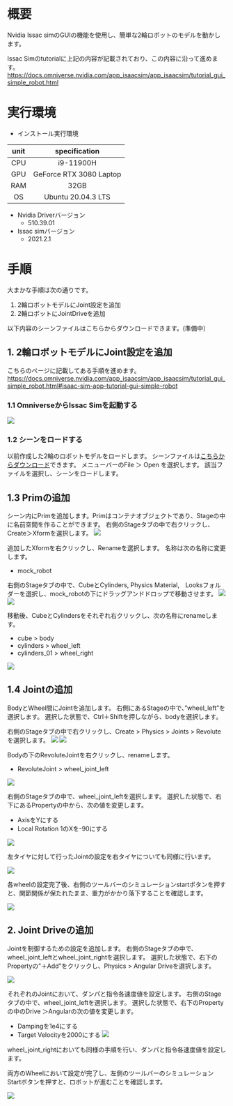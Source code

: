 # 概要
Nvidia Issac simのGUIの機能を使用し、簡単な2輪ロボットのモデルを動かします。

Issac Simのtutorialに上記の内容が記載されており、この内容に沿って進めます。
https://docs.omniverse.nvidia.com/app_isaacsim/app_isaacsim/tutorial_gui_simple_robot.html

# 実行環境

- インストール実行環境

| unit       |       specification | 
|:-----------------:|:------------------:|
| CPU         | i9-11900H |  
| GPU         | GeForce RTX 3080 Laptop|  
| RAM         | 32GB | 
| OS         | Ubuntu 20.04.3 LTS  |

- Nvidia Driverバージョン
   - 510.39.01
- Issac simバージョン
   - 2021.2.1



# 手順

大まかな手順は次の通りです。

1. 2輪ロボットモデルにJoint設定を追加
2. 2輪ロボットにJointDriveを追加

以下内容のシーンファイルはこちらからダウンロードできます。(準備中）

## 1. 2輪ロボットモデルにJoint設定を追加
こちらのページに記載してある手順を進めます。
https://docs.omniverse.nvidia.com/app_isaacsim/app_isaacsim/tutorial_gui_simple_robot.html#isaac-sim-app-tutorial-gui-simple-robot

### 1.1 OmniverseからIssac Simを起動する
![](https://storage.googleapis.com/zenn-user-upload/a1927915e055-20220213.png)

### 1.2 シーンをロードする
以前作成した2輪のロボットモデルをロードします。
シーンファイルは[こちらからダウンロード]()できます。
メニューバーのFile ＞ Open を選択します。
該当ファイルを選択し、シーンをロードします。

## 1.3 Primの追加
シーン内にPrimを追加します。Primはコンテナオブジェクトであり、Stageの中に名前空間を作ることができます。
右側のStageタブの中で右クリックし、Create＞Xformを選択します。
![](https://storage.googleapis.com/zenn-user-upload/59255c95ebaf-20220219.png)

追加したXformを右クリックし、Renameを選択します。
名称は次の名称に変更します。
- mock_robot

右側のStageタブの中で、CubeとCylinders, Physics Material,　Looksフォルダーを選択し、mock_robotの下にドラッグアンドドロップで移動させます。
![](https://storage.googleapis.com/zenn-user-upload/77ba046afe56-20220219.png)
![](https://storage.googleapis.com/zenn-user-upload/1b864e3db176-20220219.png)

移動後、CubeとCylindersをそれぞれ右クリックし、次の名称にrenameします。
- cube > body
- cylinders > wheel_left
- cylinders_01 > wheel_right

![](https://storage.googleapis.com/zenn-user-upload/d52c2837bab3-20220219.png)

## 1.4 Jointの追加
BodyとWheel間にJointを追加します。
右側にあるStageの中で、”wheel_left”を選択します。
選択した状態で、Ctrl＋Shiftを押しながら、bodyを選択します。

右側のStageタブの中で右クリックし、Create > Physics > Joints > Revoluteを選択します。
![](https://storage.googleapis.com/zenn-user-upload/8763dbb4b13d-20220219.png)
![](https://storage.googleapis.com/zenn-user-upload/0fa5e85b3b88-20220219.png)

Bodyの下のRevoluteJointを右クリックし、renameします。
- RevoluteJoint > wheel_joint_left

![](https://storage.googleapis.com/zenn-user-upload/003c0e8e0551-20220219.png)

右側のStageタブの中で、wheel_joint_leftを選択します。
選択した状態で、右下にあるPropertyの中から、次の値を変更します。
- AxisをYにする
- Local Rotation 1のXを-90にする

![](https://storage.googleapis.com/zenn-user-upload/e8174b3b0c48-20220219.png)

左タイヤに対して行ったJointの設定を右タイヤについても同様に行います。

![](https://storage.googleapis.com/zenn-user-upload/ef42b2ab1384-20220219.png)

各wheelの設定完了後、右側のツールバーのシミュレーションstartボタンを押すと、関節関係が保たれたまま、重力がかかり落下することを確認します。

![](https://storage.googleapis.com/zenn-user-upload/41b5026b28b7-20220219.png)

## 2. Joint Driveの追加
Jointを制御するための設定を追加します。
右側のStageタブの中で、wheel_joint_leftとwheel_joint_rightを選択します。
選択した状態で、右下のPropertyの”＋Add”をクリックし、Physics > Angular Driveを選択します。

![](https://storage.googleapis.com/zenn-user-upload/936887dd344a-20220219.png)

それぞれのJointにおいて、ダンパと指令各速度値を設定します。
右側のStageタブの中で、wheel_joint_leftを選択します。
選択した状態で、右下のPropertyの中のDrive ＞Angularの次の値を変更します。
- Dampingを1e4にする
- Target Velocityを2000にする
![](https://storage.googleapis.com/zenn-user-upload/c2d6a4ca37eb-20220219.png)

wheel_joint_rightにおいても同様の手順を行い、ダンパと指令各速度値を設定します。

両方のWheelにおいて設定が完了し、左側のツールバーのシミュレーションStartボタンを押すと、ロボットが進むことを確認します。

![](https://storage.googleapis.com/zenn-user-upload/657833fbba52-20220219.gif)
